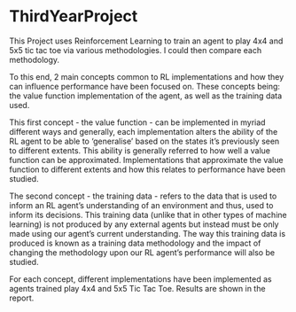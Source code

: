 # ThirdYearProject

This Project uses Reinforcement Learning to train an agent to play 4x4 and 5x5 tic tac toe via various methodologies. I could then compare each methodology.

To this end, 2 main concepts common to RL implementations and how they can influence performance have been focused on. These concepts being: the value function implementation of the agent, as well as the training data used.

This first concept - the value function - can be implemented in myriad different ways and
generally, each implementation alters the ability of the RL agent to be able to ‘generalise’ based on the states it’s previously seen to different extents. This ability is generally referred to how well a value function can be approximated. Implementations that approximate the value function to different extents and how this relates to performance have been studied.

The second concept - the training data - refers to the data that is used to inform an RL agent’s understanding of an environment and thus, used to inform its decisions. This training data (unlike that in other types of machine learning) is not produced by any external agents but instead must be only made using our agent’s current understanding. The way this training data is produced is known as a training data methodology and the impact of changing the methodology upon our RL agent’s performance will also be studied.

For each concept, different implementations have been implemented as agents trained play 4x4 and 5x5 Tic Tac Toe. Results are shown in the report.
